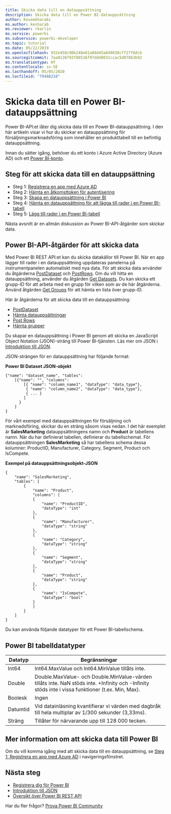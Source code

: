```yaml
---
title: Skicka data till en datauppsättning
description: Skicka data till en Power BI-datauppsättning
author: KesemSharabi
ms.author: kesharab
ms.reviewer: rkarlin
ms.service: powerbi
ms.subservice: powerbi-developer
ms.topic: tutorial
ms.date: 05/22/2019
ms.openlocfilehash: 932e458c90b248e01a88d45a849838cff27f6dcb
ms.sourcegitcommit: 7aa0136f93f88516f97ddd8031ccac5d07863b92
ms.translationtype: HT
ms.contentlocale: sv-SE
ms.lasthandoff: 05/05/2020
ms.locfileid: "79488210"
---
```

# <a name="push-data-into-a-power-bi-dataset"></a>Skicka data till en Power BI-datauppsättning

Power BI-API:et låter dig skicka data till en Power BI-datauppsättning. I den här artikeln visar vi hur du skickar en datauppsättning för försäljningsmarknadsföring som innehåller en produkttabell till en befintlig datauppsättning.

Innan du sätter igång, behöver du ett konto i Azure Active Directory (Azure AD) och ett [Power BI-konto](../embedded/create-an-azure-active-directory-tenant.md).

## <a name="steps-to-push-data-into-a-dataset"></a>Steg för att skicka data till en datauppsättning

* Steg 1: [Registrera en app med Azure AD](../embedded/register-app.md)
* Steg 2: [Hämta en åtkomsttoken för autentisering](walkthrough-push-data-get-token.md)
* Steg 3: [Skapa en datauppsättning i Power BI](walkthrough-push-data-create-dataset.md)
* Steg 4: [Hämta en datauppsättning för att lägga till rader i en Power BI-tabell](walkthrough-push-data-get-datasets.md)
* Steg 5: [Lägg till rader i en Power BI-tabell](walkthrough-push-data-add-rows.md)

Nästa avsnitt är en allmän diskussion av Power BI-API-åtgärder som skickar data.

## <a name="power-bi-api-operations-to-push-data"></a>Power BI-API-åtgärder för att skicka data

Med Power BI REST API:et kan du skicka datakällor till Power BI. När en app lägger till rader i en datauppsättning uppdateras panelerna på instrumentpanelen automatiskt med nya data. För att skicka data använder du åtgärderna [PostDataset](https://docs.microsoft.com/rest/api/power-bi/pushdatasets/datasets_postdataset) och [PostRows](https://docs.microsoft.com/rest/api/power-bi/pushdatasets/datasets_postrows). Om du vill hitta en datauppsättning, använder du åtgärden [Get Datasets](https://docs.microsoft.com/rest/api/power-bi/datasets/getdatasets). Du kan skicka ett grupp-ID för att arbeta med en grupp för vilken som av de här åtgärderna. Använd åtgärden [Get Groups](https://docs.microsoft.com/rest/api/power-bi/groups/getgroups) för att hämta en lista över grupp-ID.

Här är åtgärderna för att skicka data till en datauppsättning:

* [PostDataset](https://docs.microsoft.com/rest/api/power-bi/pushdatasets/datasets_postdataset)
* [Hämta datauppsättningar](https://docs.microsoft.com/rest/api/power-bi/datasets/getdatasets)
* [Post Rows](https://docs.microsoft.com/rest/api/power-bi/pushdatasets/datasets_postrows)
* [Hämta grupper](https://docs.microsoft.com/rest/api/power-bi/groups/getgroups)

Du skapar en datauppsättning i Power BI genom att skicka en JavaScript Object Notation (JSON)-sträng till Power BI-tjänsten. Läs mer om JSON i [Introduktion till JSON](https://json.org/).

JSON-strängen för en datauppsättning har följande format:

**Power BI Dataset JSON-objekt**

    {"name": "dataset_name", "tables":
        [{"name": "", "columns":
            [{ "name": "column_name1", "dataType": "data_type"},
             { "name": "column_name2", "dataType": "data_type"},
             { ... }
            ]
          }
        ]
    }

För vårt exempel med datauppsättningen för försäljning och marknadsföring, skickar du en sträng såsom visas nedan. I det här exemplet är **SalesMarketing** datauppsättningens namn och **Product** är tabellens namn. När du har definierat tabellen, definierar du tabellschemat. För datauppsättningen **SalesMarketing** så har tabellens schema dessa kolumner: ProductID, Manufacturer, Category, Segment, Product och IsCompete.

**Exempel på datauppsättningsobjekt-JSON**

    {
        "name": "SalesMarketing",
        "tables": [
            {
                "name": "Product",
                "columns": [
                {
                    "name": "ProductID",
                    "dataType": "int"
                },
                {
                    "name": "Manufacturer",
                    "dataType": "string"
                },
                {
                    "name": "Category",
                    "dataType": "string"
                },
                {
                    "name": "Segment",
                    "dataType": "string"
                },
                {
                    "name": "Product",
                    "dataType": "string"
                },
                {
                    "name": "IsCompete",
                    "dataType": "bool"
                }
                ]
            }
        ]
    }

Du kan använda följande datatyper för ett Power BI-tabellschema.

## <a name="power-bi-table-data-types"></a>Power BI tabelldatatyper

| **Datatyp** | **Begränsningar** |
| --- | --- |
| Int64 |Int64.MaxValue och Int64.MinValue tillåts inte. |
| Double |Double.MaxValue- och Double.MinValue-värden tillåts inte. NaN stöds inte. +Infinity och -Infinity stöds inte i vissa funktioner (t.ex. Min, Max). |
| Boolesk |Ingen |
| Datumtid |Vid datainläsning kvantifierar vi värden med dagbråk till hela multiplar av 1/300 sekunder (3,33ms). |
| Sträng |Tillåter för närvarande upp till 128 000 tecken. |

## <a name="learn-more-about-pushing-data-into-power-bi"></a>Mer information om att skicka data till Power BI

Om du vill komma igång med att skicka data till en datauppsättning, se [Steg 1: Registrera en app med Azure AD](../embedded/register-app.md) i navigeringsfönstret.

## <a name="next-steps"></a>Nästa steg

* [Registrera dig för Power BI](../embedded/create-an-azure-active-directory-tenant.md)  
* [Introduktion till JSON](https://json.org/)  
* [Översikt över Power BI REST API](overview-of-power-bi-rest-api.md)  

Har du fler frågor? [Prova Power BI Community](https://community.powerbi.com/)